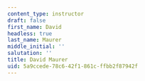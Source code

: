 ```yaml
---
content_type: instructor
draft: false
first_name: David
headless: true
last_name: Maurer
middle_initial: ''
salutation: ''
title: David Maurer
uid: 5a9ccede-78c6-42f1-861c-ffbb2f87942f
---
```


